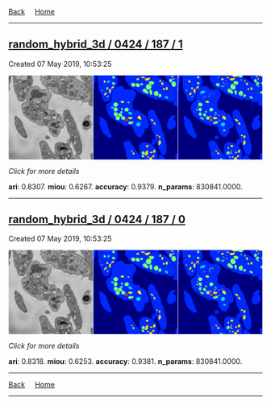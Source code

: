 
[Back](..)&nbsp;&nbsp;&nbsp;&nbsp;&nbsp;[Home](https://leapmanlab.github.io/snapshots)

---

<div class="summary"><a href="1"><h2>random_hybrid_3d / 0424 / 187 / 1</h2></a><p>Created 07 May 2019, 10:53:25
</p><a href="1"><img src="1/media/summary.png" align="center"></a><p>
<i>Click for more details</i>
</p></div>

**ari**: 0.8307. **miou**: 0.6267. **accuracy**: 0.9379. **n_params**: 830841.0000. 

---

<div class="summary"><a href="0"><h2>random_hybrid_3d / 0424 / 187 / 0</h2></a><p>Created 07 May 2019, 10:53:25
</p><a href="0"><img src="0/media/summary.png" align="center"></a><p>
<i>Click for more details</i>
</p></div>

**ari**: 0.8318. **miou**: 0.6253. **accuracy**: 0.9381. **n_params**: 830841.0000. 

---

[Back](..)&nbsp;&nbsp;&nbsp;&nbsp;&nbsp;[Home](https://leapmanlab.github.io/snapshots)

---